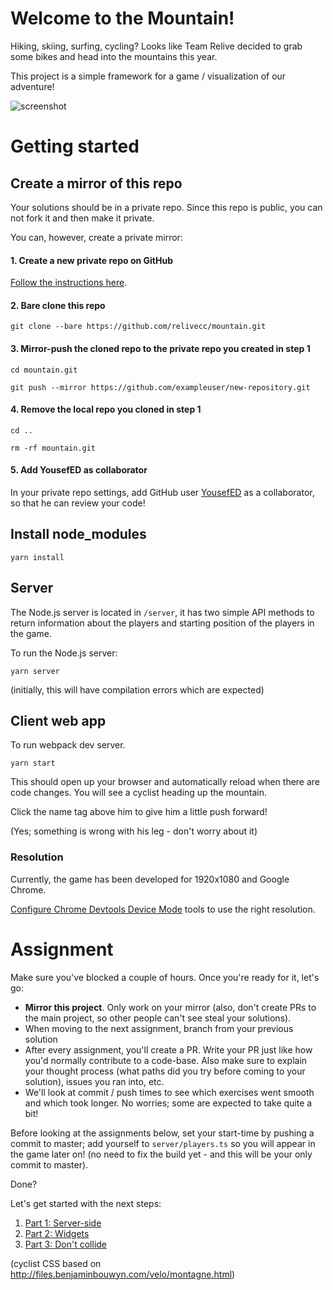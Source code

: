 # Welcome to the Mountain!

Hiking, skiing, surfing, cycling? Looks like Team Relive decided to grab some bikes and head into the mountains this year.

This project is a simple framework for a game / visualization of our adventure!

![screenshot](assignment/mountain.png)

# Getting started

## Create a mirror of this repo

Your solutions should be in a private repo. Since this repo is public, you can not fork it and then make it private.

You can, however, create a private mirror:
#### 1. Create a new private repo on GitHub
[Follow the instructions here](https://help.github.com/en/github/creating-cloning-and-archiving-repositories/creating-a-new-repository).
#### 2. Bare clone this repo
`git clone --bare https://github.com/relivecc/mountain.git`
#### 3. Mirror-push the cloned repo to the private repo you created in step 1
`cd mountain.git`

`git push --mirror https://github.com/exampleuser/new-repository.git`
#### 4. Remove the local repo you cloned in step 1
`cd ..`

`rm -rf mountain.git`

#### 5. Add YousefED as collaborator
In your private repo settings, add GitHub user [YousefED](https://github.com/YousefED) as a collaborator, so that he can review your code!

## Install node_modules

    yarn install

## Server

The Node.js server is located in `/server`, it has two simple API methods to return information about the players and starting position of the players in the game.

To run the Node.js server:

    yarn server

(initially, this will have compilation errors which are expected)

## Client web app

To run webpack dev server.

    yarn start

This should open up your browser and automatically reload when there are code changes. You will see a cyclist heading up the mountain.

Click the name tag above him to give him a little push forward!

(Yes; something is wrong with his leg - don't worry about it)

### Resolution

Currently, the game has been developed for 1920x1080 and Google Chrome.

[Configure Chrome Devtools Device Mode](https://developers.google.com/web/tools/chrome-devtools/device-mode/) tools to use the right resolution.

# Assignment

Make sure you've blocked a couple of hours. Once you're ready for it, let's go:

-   **Mirror this project**. Only work on your mirror (also, don't create PRs to the main project, so other people can't see steal your solutions).
-   When moving to the next assignment, branch from your previous solution
-   After every assignment, you'll create a PR. Write your PR just like how you'd normally contribute to a code-base. Also make sure to explain your thought process (what paths did you try before coming to your solution), issues you ran into, etc.
-   We'll look at commit / push times to see which exercises went smooth and which took longer. No worries; some are expected to take quite a bit!

Before looking at the assignments below, set your start-time by pushing a commit to master; add yourself to `server/players.ts` so you will appear in the game later on! (no need to fix the build yet - and this will be your only commit to master).

Done?

Let's get started with the next steps:

1. [Part 1: Server-side](assignment/1.md)
1. [Part 2: Widgets](assignment/2.md)
1. [Part 3: Don't collide](assignment/3.md)

(cyclist CSS based on http://files.benjaminbouwyn.com/velo/montagne.html)
